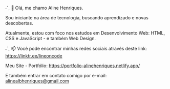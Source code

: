 ˗ˋˏ 👋 Olá, me chamo Aline Henriques.

Sou iniciante na área de tecnologia, buscando aprendizado e novas descobertas.

Atualmente, estou com foco nos estudos em Desenvolvimento Web: HTML, CSS e JavaScript - e também Web Design.

˗ˋˏ 📫 Você pode encontrar minhas redes sociais através deste link: https://linktr.ee/lineoncode

Meu Site - Portfólio:
https://portfolio-alinehenriques.netlify.app/

E também entrar em contato comigo por e-mail: alinealbhenriques@gmail.com

